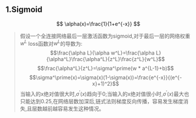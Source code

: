## 1.Sigmoid
$$
\alpha(x)=\frac{1}{1+e^{-x}}
$$

> 假设一个全连接网络最后一层激活函数为sigmoid,对于最后一层的网络权重$w^L$
> loss函数对$w^L$的导数为:
> $$\frac{\alpha L}{\alpha w^L}=\frac{\alpha L}{\alpha^L}\frac{\alpha^L}{z^L}\frac{z^L}{w^L}$$
> $$\frac{\alpha^L}{z^L}=\sigma^\prime(w * a^{L-1}+b)$$
> $$\sigma^\prime(x)=\sigma(x)(1-\sigma(x))=\frac{e^{-x}}{(e^{-x}+1)^2}$$
> 当输入的x绝对值很大时,$\sigma^\prime(x)$趋向于0;当输入的x绝对值很小时,$\sigma^\prime(x)$最大也只能达到0.25,在网络层数加深后,链式法则梯度反向传播，容易发生梯度消失,且层数越前越容易发生这种情况。